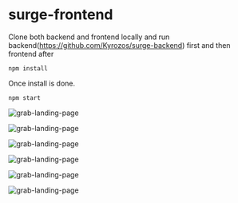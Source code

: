 # surge-frontend

Clone both backend and frontend locally and run backend(https://github.com/Kyrozos/surge-backend) first and then frontend after
```
npm install
```
Once install is done.
```
npm start
```

![grab-landing-page](https://raw.githubusercontent.com/Kyrozos/surge-frontend/main/screenshots/registration.PNG)

![grab-landing-page](https://raw.githubusercontent.com/Kyrozos/surge-frontend/main/screenshots/registrationDetailsPage.PNG)

![grab-landing-page](https://raw.githubusercontent.com/Kyrozos/surge-frontend/main/screenshots/userDb.PNG)

![grab-landing-page](https://raw.githubusercontent.com/Kyrozos/surge-frontend/main/screenshots/adminNoToken.PNG)

![grab-landing-page](https://raw.githubusercontent.com/Kyrozos/surge-frontend/main/screenshots/userPage.PNG)

![grab-landing-page](https://raw.githubusercontent.com/Kyrozos/surge-frontend/main/screenshots/tableSearch.gif)
